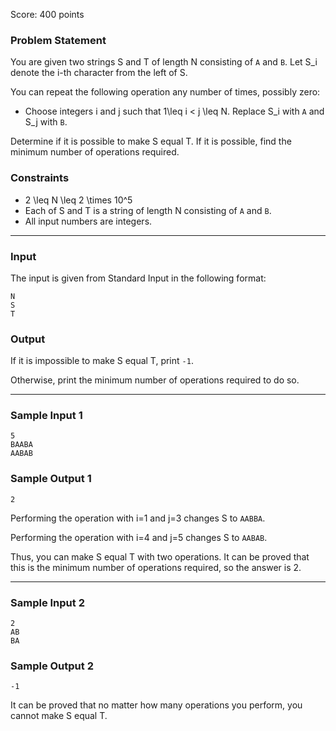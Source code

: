 Score: 400 points

### Problem Statement

You are given two strings S and T of length N consisting of `A` and `B`. Let S\_i denote the i-th character from the left of S.

You can repeat the following operation any number of times, possibly zero:

* Choose integers i and j such that 1\leq i < j \leq N. Replace S\_i with `A` and S\_j with `B`.

Determine if it is possible to make S equal T. If it is possible, find the minimum number of operations required.

### Constraints

* 2 \leq N \leq 2 \times 10^5
* Each of S and T is a string of length N consisting of `A` and `B`.
* All input numbers are integers.

---

### Input

The input is given from Standard Input in the following format:

```
N
S
T
```

### Output

If it is impossible to make S equal T, print `-1`.

Otherwise, print the minimum number of operations required to do so.

---

### Sample Input 1

```
5
BAABA
AABAB
```

### Sample Output 1

```
2
```

Performing the operation with i=1 and j=3 changes S to `AABBA`.

Performing the operation with i=4 and j=5 changes S to `AABAB`.

Thus, you can make S equal T with two operations. It can be proved that this is the minimum number of operations required, so the answer is 2.

---

### Sample Input 2

```
2
AB
BA
```

### Sample Output 2

```
-1
```

It can be proved that no matter how many operations you perform, you cannot make S equal T.